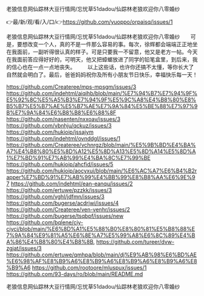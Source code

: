 老狼信息网仙踪林大豆行情网/忘忧草51dadou/仙踪林老狼欢迎你八零婚纱

👉最/新/观/看/入/口/👉https://github.com/yuoppo/orpaisq/issues/1

老狼信息网仙踪林大豆行情网/忘忧草51dadou/仙踪林老狼欢迎你八零婚纱　　可是，要想改变一个人，真的不是一件那么容易的事。每次，徐辉都会端端正正地坐在我面前，一副听得很认真的样子。可是只要我一不留意，他又是老方一帖。今天在我面前答应得好好的，可明天，他又把蟑螂放进了同学的铅笔盒里，到后来，我的信心也在一点一点地丧失。
　　以上这些话，也许你还搞不太懂，等你长大了自然就会明白了。最后，爸爸妈妈祝你及所有小朋友节日快乐，幸福快乐每一天！


https://github.com/Createree/mps-mpsgm/issues/3
https://github.com/indehtml/aiqihb/blob/main/%E7%94%B7%E7%94%9F%E5%92%8C%E5%A5%B3%E7%94%9F%E5%9C%A8%E4%B8%80%E8%B5%B7%E5%B7%AE%E5%B7%AE%E7%9A%84%E5%BE%88%E7%97%9B%E7%9A%84%E6%B8%B8%E6%88%8F
https://github.com/nasenten/nxxoav/issues/3
https://github.com/vbnhju/qckuz/issues/3
https://github.com/hukioip/jssajym
https://github.com/indehtml/ovnddgl/issues/1
https://github.com/Createree/vchnrgz/blob/main/%E5%9B%BD%E4%BA%A7%E4%B8%80%E5%8D%A12%E5%8D%A13%E5%8D%A14%E5%8D%A1%E7%BD%91%E7%AB%99%E4%BA%8C%E7%99%BE
https://github.com/hukioip/ahcfid/issues/5
https://github.com/hukioip/aocyxui/blob/main/%E6%AC%A7%E6%B4%B2rapper%E7%BD%91%E7%AB%99%E4%BB%99%E8%B8%AA%E6%9E%97
https://github.com/indehtml/ean-eanqu/issues/2
https://github.com/ertuwe/pzzkk/issues/3
https://github.com/vghl/jdfmn/issues/3
https://github.com/bugerse/acdrjwi/issues/4
https://github.com/Createree/ven-venhr/issues/2
https://github.com/bugerse/tsqbpf/issues/new
https://github.com/bqlene/ciy-ciyci/blob/main/%E6%8D%A1%E5%88%B0%E8%80%81%E5%B8%88%E7%9A%84%E9%81%A5%E6%8E%A7%E5%99%A8%E6%8C%89%E4%BA%86%E4%B8%80%E4%B8%8B,
https://github.com/tureer/dvw-zgjat/issues/3
https://github.com/ertuwe/qmhpa/blob/main/dj%E9%AB%98%E6%BD%AE%E6%98%AF%E8%B9%A6%E8%B9%A6%E8%B9%A6%E8%B9%A6%E8%B9%A6
https://github.com/rootoore/mluspux/issues/1
https://github.com/93-days/ro/blob/main/README.md

老狼信息网仙踪林大豆行情网/忘忧草51dadou/仙踪林老狼欢迎你八零婚纱
